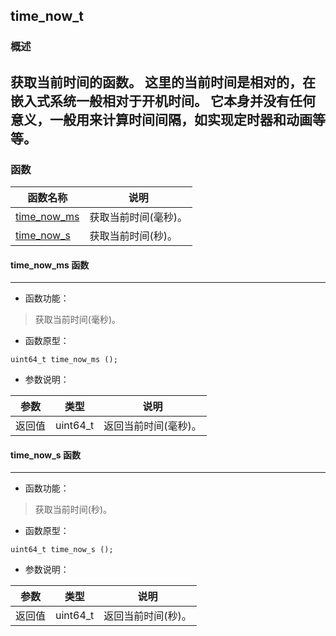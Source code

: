 ## time\_now\_t
### 概述
获取当前时间的函数。
这里的当前时间是相对的，在嵌入式系统一般相对于开机时间。
它本身并没有任何意义，一般用来计算时间间隔，如实现定时器和动画等等。
----------------------------------
### 函数
<p id="time_now_t_methods">

| 函数名称 | 说明 | 
| -------- | ------------ | 
| <a href="#time_now_t_time_now_ms">time\_now\_ms</a> | 获取当前时间(毫秒)。 |
| <a href="#time_now_t_time_now_s">time\_now\_s</a> | 获取当前时间(秒)。 |
#### time\_now\_ms 函数
-----------------------

* 函数功能：

> <p id="time_now_t_time_now_ms">获取当前时间(毫秒)。

* 函数原型：

```
uint64_t time_now_ms ();
```

* 参数说明：

| 参数 | 类型 | 说明 |
| -------- | ----- | --------- |
| 返回值 | uint64\_t | 返回当前时间(毫秒)。 |
#### time\_now\_s 函数
-----------------------

* 函数功能：

> <p id="time_now_t_time_now_s">获取当前时间(秒)。

* 函数原型：

```
uint64_t time_now_s ();
```

* 参数说明：

| 参数 | 类型 | 说明 |
| -------- | ----- | --------- |
| 返回值 | uint64\_t | 返回当前时间(秒)。 |

